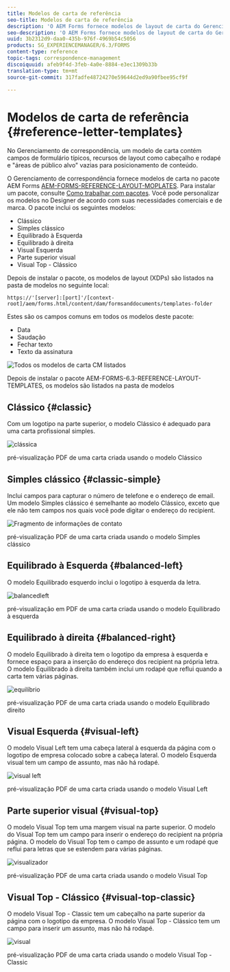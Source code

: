 ```yaml
---
title: Modelos de carta de referência
seo-title: Modelos de carta de referência
description: 'O AEM Forms fornece modelos de layout de carta do Gerenciamento de correspondência que podem ser usados para criar letras rapidamente. '
seo-description: 'O AEM Forms fornece modelos de layout de carta do Gerenciamento de correspondência que podem ser usados para criar letras rapidamente. '
uuid: 3b2312d9-daa0-435b-976f-4969b54c5056
products: SG_EXPERIENCEMANAGER/6.3/FORMS
content-type: reference
topic-tags: correspondence-management
discoiquuid: afeb9f4d-3feb-4a0e-8884-e3ec1309b33b
translation-type: tm+mt
source-git-commit: 317fadfe48724270e59644d2ed9a90fbee95cf9f

---
```



# Modelos de carta de referência {#reference-letter-templates}

No Gerenciamento de correspondência, um modelo de carta contém campos de formulário típicos, recursos de layout como cabeçalho e rodapé e &quot;áreas de público alvo&quot; vazias para posicionamento de conteúdo.

O Gerenciamento de correspondência fornece modelos de carta no pacote AEM Forms [AEM-FORMS-REFERENCE-LAYOUT-MOPLATES](https://www.adobeaemcloud.com/content/marketplace/marketplaceProxy.html?packagePath=/content/companies/public/adobe/packages/cq630/fd/AEM-FORMS-6.3-REFERENCE-LAYOUT-TEMPLATES). Para instalar um pacote, consulte [Como trabalhar com pacotes](/help/sites-administering/package-manager.md). Você pode personalizar os modelos no Designer de acordo com suas necessidades comerciais e de marca. O pacote inclui os seguintes modelos:

* Clássico
* Simples clássico
* Equilibrado à Esquerda
* Equilibrado à direita
* Visual Esquerda
* Parte superior visual
* Visual Top - Clássico

Depois de instalar o pacote, os modelos de layout (XDPs) são listados na pasta de modelos no seguinte local:

`https://'[server]:[port]'/[context-root]/aem/forms.html/content/dam/formsanddocuments/templates-folder`

Estes são os campos comuns em todos os modelos deste pacote:

* Data
* Saudação
* Fechar texto
* Texto da assinatura

![Todos os modelos de carta CM listados](assets/templatescorrespondence.png)

Depois de instalar o pacote AEM-FORMS-6.3-REFERENCE-LAYOUT-TEMPLATES, os modelos são listados na pasta de modelos

## Clássico {#classic}

Com um logotipo na parte superior, o modelo Clássico é adequado para uma carta profissional simples.

![clássica](assets/classic.png)

pré-visualização PDF de uma carta criada usando o modelo Clássico

## Simples clássico {#classic-simple}

Inclui campos para capturar o número de telefone e o endereço de email. Um modelo Simples clássico é semelhante ao modelo Clássico, exceto que ele não tem campos nos quais você pode digitar o endereço do recipient.

![Fragmento de informações de contato](assets/classicsimple.png)

pré-visualização PDF de uma carta criada usando o modelo Simples clássico

## Equilibrado à Esquerda {#balanced-left}

O modelo Equilibrado esquerdo inclui o logotipo à esquerda da letra.

![balancedleft](assets/balancedleft.png)

pré-visualização em PDF de uma carta criada usando o modelo Equilibrado à esquerda

## Equilibrado à direita {#balanced-right}

O modelo Equilibrado à direita tem o logotipo da empresa à esquerda e fornece espaço para a inserção do endereço dos recipient na própria letra. O modelo Equilibrado à direita também inclui um rodapé que reflui quando a carta tem várias páginas.

![equilíbrio](assets/balancedright.png)

pré-visualização PDF de uma carta criada usando o modelo Equilibrado direito

## Visual Esquerda {#visual-left}

O modelo Visual Left tem uma cabeça lateral à esquerda da página com o logotipo de empresa colocado sobre a cabeça lateral. O modelo Esquerda visual tem um campo de assunto, mas não há rodapé.

![visual left](assets/visualleft.png)

pré-visualização PDF de uma carta criada usando o modelo Visual Left

## Parte superior visual {#visual-top}

O modelo Visual Top tem uma margem visual na parte superior. O modelo do Visual Top tem um campo para inserir o endereço do recipient na própria página. O modelo do Visual Top tem o campo de assunto e um rodapé que reflui para letras que se estendem para várias páginas.

![visualizador](assets/visualtop.png)

pré-visualização PDF de uma carta criada usando o modelo Visual Top

## Visual Top - Clássico {#visual-top-classic}

O modelo Visual Top - Classic tem um cabeçalho na parte superior da página com o logotipo da empresa. O modelo Visual Top - Clássico tem um campo para inserir um assunto, mas não há rodapé.

![visual](assets/visualtopclassic.png)

pré-visualização PDF de uma carta criada usando o modelo Visual Top - Classic

